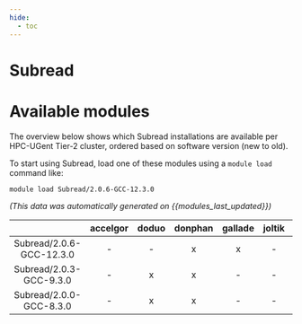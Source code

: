 ```yaml
---
hide:
  - toc
---
```


Subread
=======

# Available modules


The overview below shows which Subread installations are available per HPC-UGent Tier-2 cluster, ordered based on software version (new to old).

To start using Subread, load one of these modules using a `module load` command like:

```shell
module load Subread/2.0.6-GCC-12.3.0
```

*(This data was automatically generated on {{modules_last_updated}})*  

| |accelgor|doduo|donphan|gallade|joltik|shinx|skitty|
| :---: | :---: | :---: | :---: | :---: | :---: | :---: | :---: |
|Subread/2.0.6-GCC-12.3.0|-|-|x|x|-|x|x|
|Subread/2.0.3-GCC-9.3.0|-|x|x|-|-|-|-|
|Subread/2.0.0-GCC-8.3.0|-|x|x|-|-|-|-|
